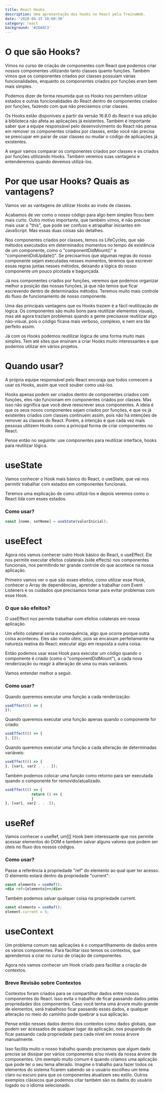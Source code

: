 ```yaml
---
title: React Hooks
description: Uma apresentação dos hooks no React pela TreinaWeb.
date: '2020-04-15 10:00:30'
category: react
background: '#2DA0C3'
---
```

# O que são Hooks?

Vimos no curso de criação de componentes com React que podemos criar nossos componentes utilizando tanto classes quanto funções. Também vimos que os componentes criados por classes possuíam várias funcionalidades, enquanto os componentes criados por funções eram bem mais simples.

Podemos dizer de forma resumida que os Hooks nos permitem utilizar estados e outras funcionalidades do React dentro de componentes criados por funções, fazendo com que não precisemos criar classes.

Os Hooks estão disponíveis a partir da versão 16.8.0 do React e sua adição à biblioteca não afeta as aplicações já existentes. Também é importante saber que a equipe responsável pelo desenvolvimento do React não pensa em remover os componentes criados por classes, então você não precisa se preocupar em parar de usar classes ou mudar o código de aplicações já existentes.

A seguir vamos comparar os componentes criados por classes e os criados por funções utilizando Hooks. Também veremos suas vantagens e entenderemos quando devemos utilizá-los.

# Por que usar Hooks? Quais as vantagens?

Vamos ver as vantagens de utilizar Hooks ao invés de classes.

Acabamos de ver como o nosso código para algo bem simples ficou bem mais curto. Outro motivo importante, que também vimos, é não precisar mais usar o "this", que pode ser confuso e atrapalhar iniciantes em JavaScript. Mas essas duas coisas são detalhes.

Nos componentes criados por classes, temos os LifeCycles, que são métodos executados em determinados momentos no tempo de existência de um componente, como o "componentDidMount()" e "componentDidUpdate()". Se precisarmos que algumas regras do nosso componente sejam executadas nesses momentos, teremos que escrever essas regras juntas nesses métodos, deixando a lógica do nosso componente um pouco picotada e bagunçada.

Já nos componentes criados por funções, veremos que podemos organizar melhor a posição das nossas funções, já que não temos que ficar escrevendo dentro de determinados métodos. Teremos muito mais controle do fluxo de funcionamento de nosso componente.

Uma das principais vantagens que os Hooks trazem é a fácil reutilização de lógica. Os componentes são muito bons para reutilizar elementos visuais, mas até agora traziam problemas quando a gente precisasse reutilizar algo não-visual, pois o código ficava mais verboso, complexo, e nem era tão perfeito assim.

Já com os Hooks podemos reutilizar lógica de uma forma muito mais simples. Tem até sites que ensinam a criar Hooks muito interessantes e que podemos utilizar em vários projetos.

# Quando usar?

A própria equipe responsável pelo React encoraja que todos comecem a usar os Hooks, assim que você souber como usá-los.

Hooks apenas podem ser criados dentro de componentes criados com funções, eles não funcionam em componentes criados por classes. Mas isso não significa que você deve reescrever seus componentes. A ideia é que os seus novos componentes sejam criados por funções, e que os já existentes criados com classes continuem assim, pois não há intenções de remover as classes do React. Porém, a intenção é que cada vez mais pessoas utilizem Hooks como a principal forma de criar componentes no React.

Pense então no seguinte: use componentes para reutilizar interface, hooks para reutilizar lógica.

# useState

Vamos conhecer o Hook mais básico do React, o useState, que vai nos permitir trabalhar com estados em componentes funcionais.

Teremos uma explicação de como utilizá-los e depois veremos como o React lida com esses estados.

### Como usar?

```jsx
const [nome, setNome] = useState(valorInicial);
```

# useEfect

Agora nós vamos conhecer outro Hook básico do React, o useEffect. Ele nos permite executar efeitos colaterais (side effects) nos componentes funcionais, nos permitindo ter grande controle do que acontece na nossa aplicação.

Primeiro vamos ver o que são esses efeitos, como utilizar esse Hook, conhecer o Array de dependências, aprender a trabalhar com Event Listeners e os cuidados que precisamos tomar para evitar problemas com esse Hook.

### O que são efeitos?

O useEffect nos permite trabalhar com efeitos colaterais em nossa aplicação.

Um efeito colateral seria a consequência, algo que ocorre porque outra coisa aconteceu. Eles são muito úteis, pois se encaixam perfeitamente na natureza reativa do React: executar algo em resposta a outra coisa.

Então podemos usar esse Hook para executar um código quando o componente é criado (como o "componentDidMount"), a cada nova renderização ou reagir à alteração de uma ou mais variáveis.

Vamos entender melhor a seguir.

### Como usar?

Quando queremos executar uma função a cada renderização:

```jsx
useEffect(() => {
});
```

Quando queremos executar uma função apenas quando o componente for criado:

```jsx
useEffect(() => {
}, []);
```

Quando queremos executar uma função a cada alteração de determinadas variáveis:

```jsx
useEffect(() => {
}, [var1, var2 . . . ]);
```

Também podemos colocar uma função como retorno para ser executada quando o componente for removido/atualizado.

```jsx
useEffect(() => {
            return () => {
            }
}, [var1, var2 . . .]);
```

# useRef

Vamos conhecer o useRef, um[[[  Hook bem interessante que nos permite acessar elementos do DOM e também salvar alguns valores que podem ser úteis no fluxo dos nossos códigos.

### Como usar?

Passe a referência à propriedade "ref" do elemento ao qual quer ter acesso. O elemento estará dentro da propriedade "current":

```jsx
const elemento = useRef();
<div ref={elemento}></div>
```

Também podemos salvar qualquer coisa na propriedade current.

```jsx
const elemento = useRef();
element.current = 5;
```

# useContext

Um problema comum nas aplicações é o compartilhamento de dados entre os vários componentes. Para facilitar isso temos os contextos, que aprendemos a criar no curso de criação de componentes.

Agora nós vamos conhecer um Hook criado para facilitar a criação de contextos.

### Breve Revisão sobre Contextos

Contextos foram criados para se compartilhar dados entre nossos componentes do React. Isso evita o trabalho de ficar passando dados pelas propriedades dos componentes. Caso você tenha uma árvore muito grande de elementos, será trabalhoso ficar passando esses dados, e qualquer alteração no meio do caminho pode quebrar a sua aplicação.

Pense então nesses dados dentro dos contextos como dados globais, que podem ser acessados de qualquer lugar da aplicação, nos poupando de ficar passando cada propriedade para cada nível em nossa árvore manualmente.

Isso facilita muito o nosso trabalho quando precisamos que algum dado precise se dissipar por vários componentes e/ou níveis da nossa árvore de componentes. Um exemplo muito comum é quando criamos uma aplicação que pode ter o seu tema alterado. Imagine o trabalho para fazer todos os elementos do sistema ficarem sabendo se o usuário escolheu um tema claro ou escuro para que os componentes atualizem seu estilo. Outros exemplos clássicos que podemos citar também são os dados do usuário logado ou o idioma selecionado.